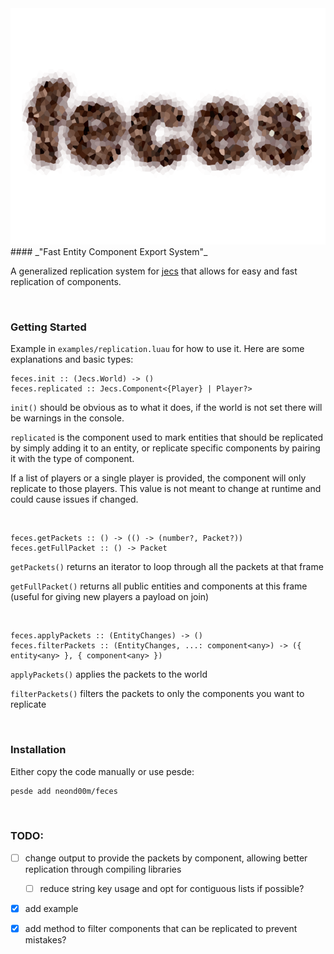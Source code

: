 <div align="center">
    <img src="logo.png" width="600" />
</div>
#### _"Fast Entity Component Export System"_

A generalized replication system for [jecs](https://github.com/ukendio/jecs) that allows for easy and fast replication of components.

<br>

### Getting Started
Example in `examples/replication.luau` for how to use it. Here are some explanations and basic types:

```luau
feces.init :: (Jecs.World) -> ()
feces.replicated :: Jecs.Component<{Player} | Player?>
```
`init()` should be obvious as to what it does, if the world is not set there will be warnings in the console.

`replicated` is the component used to mark entities that should be replicated by simply adding it to an entity, or replicate specific components by pairing it with the type of component.

If a list of players or a single player is provided, the component will only replicate to those players. This value is not meant to change at runtime and could cause issues if changed.

<br>

```luau
feces.getPackets :: () -> (() -> (number?, Packet?))
feces.getFullPacket :: () -> Packet
```

`getPackets()` returns an iterator to loop through all the packets at that frame

`getFullPacket()` returns all public entities and components at this frame (useful for giving new players a payload on join)

<br>

```luau
feces.applyPackets :: (EntityChanges) -> ()
feces.filterPackets :: (EntityChanges, ...: component<any>) -> ({ entity<any> }, { component<any> })
```

`applyPackets()` applies the packets to the world

`filterPackets()` filters the packets to only the components you want to replicate


<br>

### Installation
Either copy the code manually or use pesde:
```sh
pesde add neond00m/feces
```

<br>

### TODO:
- [ ] change output to provide the packets by component, allowing better replication through compiling libraries
    - [ ] reduce string key usage and opt for contiguous lists if possible?
- [x] add example
- [x] add method to filter components that can be replicated to prevent mistakes?

